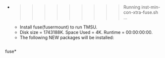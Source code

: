 * >>>>>>>>> Running inst-min-con-xtra-fuse.sh ...
  * Install fuse(fusermount) to run TMSU.
  * Disk size = 1743188K. Space Used = 4K. Runtime = 00:00:00:00.
  * The following NEW packages will be installed:
  ```bash
fuse*
  ```
